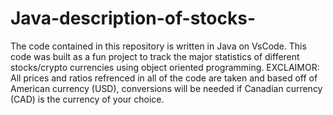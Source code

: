# Java-description-of-stocks-
The code contained in this repository is written in Java on VsCode. This code was built as a fun project to track the major statistics of different stocks/crypto currencies using object oriented programming. EXCLAIMOR: All prices and ratios refrenced in all of the code are taken and based off of American currency (USD), conversions will be needed if Canadian currency (CAD) is the currency of your choice. 
